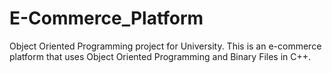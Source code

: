 # E-Commerce_Platform
Object Oriented Programming project for University. This is an e-commerce platform that uses Object Oriented Programming and Binary Files in C++.
